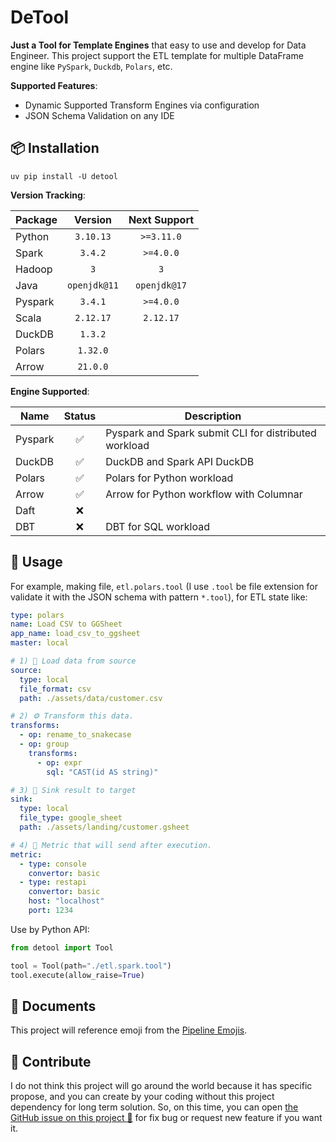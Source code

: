 # DeTool

**Just a Tool for Template Engines** that easy to use and develop for Data Engineer.
This project support the ETL template for multiple DataFrame engine like
`PySpark`, `Duckdb`, `Polars`, etc.

**Supported Features**:

- Dynamic Supported Transform Engines via configuration
- JSON Schema Validation on any IDE

## 📦 Installation

```shell
uv pip install -U detool
```

**Version Tracking**:

| Package |   Version    | Next Support |
|---------|:------------:|:------------:|
| Python  |  `3.10.13`   |  `>=3.11.0`  |
| Spark   |   `3.4.2`    |  `>=4.0.0`   |
| Hadoop  |     `3`      |     `3`      |
| Java    | `openjdk@11` | `openjdk@17` |
| Pyspark |   `3.4.1`    |  `>=4.0.0`   |
| Scala   |  `2.12.17`   |  `2.12.17`   |
| DuckDB  |   `1.3.2`    |              |
| Polars  |   `1.32.0`   |              |
| Arrow   |   `21.0.0`   |              |

**Engine Supported**:

| Name    | Status | Description                                           |
|---------|:------:|-------------------------------------------------------|
| Pyspark |   ✅    | Pyspark and Spark submit CLI for distributed workload |
| DuckDB  |   ✅    | DuckDB and Spark API DuckDB                           |
| Polars  |   ✅    | Polars for Python workload                            |
| Arrow   |   ✅    | Arrow for Python workflow with Columnar               |
| Daft    |   ❌    |                                                       |
| DBT     |   ❌    | DBT for SQL workload                                  |

## 📝 Usage

For example, making file, `etl.polars.tool` (I use `.tool` be file extension for validate
it with the JSON schema with pattern `*.tool`), for ETL state like:

```yaml
type: polars
name: Load CSV to GGSheet
app_name: load_csv_to_ggsheet
master: local

# 1) 🚰 Load data from source
source:
  type: local
  file_format: csv
  path: ./assets/data/customer.csv

# 2) ⚙️ Transform this data.
transforms:
  - op: rename_to_snakecase
  - op: group
    transforms:
      - op: expr
        sql: "CAST(id AS string)"

# 3) 🎯 Sink result to target
sink:
  type: local
  file_type: google_sheet
  path: ./assets/landing/customer.gsheet

# 4) 📩 Metric that will send after execution.
metric:
  - type: console
    convertor: basic
  - type: restapi
    convertor: basic
    host: "localhost"
    port: 1234
```

Use by Python API:

```python
from detool import Tool

tool = Tool(path="./etl.spark.tool")
tool.execute(allow_raise=True)
```

## 📖 Documents

This project will reference emoji from the [Pipeline Emojis](https://emojidb.org/pipeline-emojis).

## 💬 Contribute

I do not think this project will go around the world because it has specific propose,
and you can create by your coding without this project dependency for long term
solution. So, on this time, you can open [the GitHub issue on this project 🙌](https://github.com/ddeutils/detool/issues)
for fix bug or request new feature if you want it.
